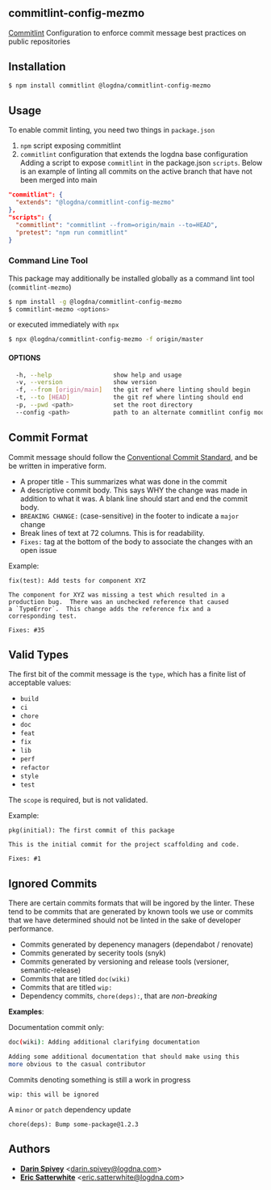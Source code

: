 ## commitlint-config-mezmo

[Commitlint][] Configuration to enforce commit message best practices on public repositories

## Installation

```bash
$ npm install commitlint @logdna/commitlint-config-mezmo
```

## Usage

To enable commit linting, you need two things in `package.json`

1. `npm` script exposing commitlint
2. `commitlint` configuration that extends the logdna base configuration
Adding a script to expose `commitlint` in the package.json `scripts`.
Below is an example of linting all commits on the active branch that have not been merged into main
```json
"commitlint": {
  "extends": "@logdna/commitlint-config-mezmo"
},
"scripts": {
  "commitlint": "commitlint --from=origin/main --to=HEAD",
  "pretest": "npm run commitlint"
}
```

### Command Line Tool

This package may additionally be installed globally as a command lint tool (`commitlint-mezmo`)

```bash
$ npm install -g @logdna/commitlint-config-mezmo
$ commitlint-mezmo <options>
```

or executed immediately with `npx`

```bash
$ npx @logdna/commitlint-config-mezmo -f origin/master
```

#### OPTIONS

```bash
  -h, --help                 show help and usage
  -v, --version              show version
  -f, --from [origin/main]   the git ref where linting should begin
  -t, --to [HEAD]            the git ref where linting should end
  -p, --pwd <path>           set the root directory
  --config <path>            path to an alternate commitlint config module
```

## Commit Format

Commit message should follow the [Conventional Commit Standard][], and be be
written in imperative form.

* A proper title - This summarizes what was done in the commit
* A descriptive commit body. This says WHY the change was made in addition to
what it was. A blank line should start and end the commit body.
* `BREAKING CHANGE:` (case-sensitive) in the footer to indicate a `major` change
* Break lines of text at 72 columns.  This is for readability.
* `Fixes:` tag at the bottom of the body to associate the changes with an open issue

Example:

```shell
fix(test): Add tests for component XYZ

The component for XYZ was missing a test which resulted in a
production bug.  There was an unchecked reference that caused
a `TypeError`.  This change adds the reference fix and a
corresponding test.

Fixes: #35
```

## Valid Types
The first bit of the commit message is the `type`, which has a finite list
of acceptable values:

* `build`
* `ci`
* `chore`
* `doc`
* `feat`
* `fix`
* `lib`
* `perf`
* `refactor`
* `style`
* `test`

The `scope` is required, but is not validated.

Example:

```txl
pkg(initial): The first commit of this package

This is the initial commit for the project scaffolding and code.

Fixes: #1
```
## Ignored Commits

There are certain commits formats that will be ingored by the linter. These tend to be
commits that are generated by known tools we use or commits that we have determined
should not be linted in the sake of developer performance.

* Commits generated by depenency managers (dependabot / renovate)
* Commits generated by secerity tools (snyk)
* Commits generated by versioning and release tools (versioner, semantic-release)
* Commits that are titled `doc(wiki)`
* Commits that are titled `wip:`
* Dependency commits, `chore(deps):`,  that are *non-breaking*

**Examples**:

Documentation commit only:
```bash
doc(wiki): Adding additional clarifying documentation

Adding some additional documentation that should make using this
more obvious to the casual contributor
```

Commits denoting something is still a work in progress

```txl
wip: this will be ignored
```

A `minor` or `patch` dependency update
```txl
chore(deps): Bump some-package@1.2.3
```

## Authors

* [**Darin Spivey**](mailto:darin.spivey@logdna.com) &lt;darin.spivey@logdna.com&gt;
* [**Eric Satterwhite**](mailto:eric.satterwhite@logdna.com) &lt;eric.satterwhite@logdna.com&gt;

[Commitlint]: https://commitlint.js.org
[Conventional Commit Standard]: https://www.conventionalcommits.org/en/v1.0.0/
